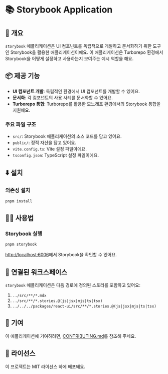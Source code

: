 # 📚 Storybook Application

## 📖 개요

`storybook` 애플리케이션은 UI 컴포넌트를 독립적으로 개발하고 문서화하기 위한 도구인 Storybook을 활용한 애플리케이션이에요. 이 애플리케이션은 Turborepo 환경에서 Storybook을 어떻게 설정하고 사용하는지 보여주는 예시 역할을 해요.

## 📦 제공 기능

- **UI 컴포넌트 개발**: 독립적인 환경에서 UI 컴포넌트를 개발할 수 있어요.
- **문서화**: 각 컴포넌트의 사용 사례를 문서화할 수 있어요.
- **Turborepo 통합**: Turborepo를 활용한 모노레포 환경에서의 Storybook 통합을 지원해요.

### 주요 파일 구조

- `src/`: Storybook 애플리케이션의 소스 코드를 담고 있어요.
- `public/`: 정적 자산을 담고 있어요.
- `vite.config.ts`: Vite 설정 파일이에요.
- `tsconfig.json`: TypeScript 설정 파일이에요.

## ⬇️ 설치

### 의존성 설치

```bash
pnpm install
```

## 🧑‍💻 사용법

### Storybook 실행

```bash
pnpm storybook
```

[http://localhost:6006](http://localhost:6006)에서 Storybook을 확인할 수 있어요.

## 🔗 연결된 워크스페이스

`storybook` 애플리케이션은 다음 경로에 정의된 스토리를 포함하고 있어요:

1. `../src/**/*.mdx`
2. `../src/**/*.stories.@(js|jsx|mjs|ts|tsx)`
3. `../../../packages/react-ui/src/**/*.stories.@(js|jsx|mjs|ts|tsx)`

## 🤝 기여

이 애플리케이션에 기여하려면, [CONTRIBUTING.md](../../CONTRIBUTING.md)를 참조해 주세요.

## 📜 라이선스

이 프로젝트는 MIT 라이선스 하에 배포돼요.
